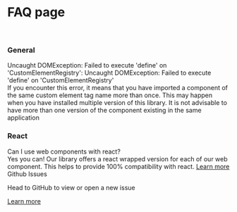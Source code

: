# FAQ page

<br/>

<sgds-faq-grid>
<div>
<h3> General </h3>

<sgds-accordion-item>
    <div slot="header">Uncaught DOMException: Failed to execute 'define' on 'CustomElementRegistry': Uncaught DOMException: Failed to execute 'define' on 'CustomElementRegistry'</div>
    <span slot="content">If you encounter this error, it means that you have imported a component of the same custom element tag name more than once. This may happen when you have installed multiple version of this library. It is not advisable to have more than one version of the component existing in the same application</span> 
</sgds-accordion-item>

<h3> React </h3>
<sgds-accordion-item >
    <div slot="header">Can I use web components with react?</div>
    <span slot="content">Yes you can! Our library offers a react wrapped version for each of our web component. This helps to provide 100% compatibility with react. <a target="_self" href="/docs/frameworks-react--docs">Learn more</a></span> 
</sgds-accordion-item>
</div>

<div>
<sgds-card class="faq">
<span slot="card-title">Github Issues</span>
<p slot="card-text">Head to GitHub to view or open a new issue</p>    
<a slot="card-link" href="https://github.com/GovTechSG/sgds-web-component/issues" target="_blank">Learn more</a>
</sgds-card>
</div>
</sgds-faq-grid>
